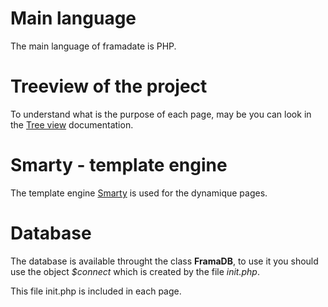 # Main language
The main language of framadate is PHP.

# Treeview of the project
To understand what is the purpose of each page, may be you can look in the [Tree view](TREEVIEW.md) documentation.

# Smarty - template engine
The template engine [Smarty](www.smarty.net) is used for the dynamique pages.

# Database
The database is available throught the class **FramaDB**, to use it you should use the object  _$connect_ which is created by the file _init.php_.

This file init.php is included in each page.
